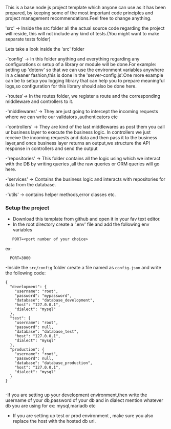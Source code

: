 This is a base node js project template which anyone can use as it has been prepared, by keeping some of the most important code principles and project management recommendations.Feel free to change anything.

'src' -> Inside the src folder all the actual source code regarding the project will reside, this will not include any kind of tests.(You might want to make separate tests folder)

Lets take a look inside the 'src' folder 

-'config' -> In this folder anything and everything regarding any configurations o: setup of a library or module will be done.For example: setting up 'dotenv' so that we can use the environment variables anywhere in a cleaner fashion,this is done in the 'server-config.js'.One more example can be to setup you logging library that can help you to prepare meaningful logs,so configuration for this library should also be done here.

-'routes'-> In the routes folder, we register a route and the corresponding middleware and controllers to it.

-'middlewares' -> They are just going to intercept the incoming requests where we can write our validators ,authenticators etc

-'controllers' -> They are kind of the last middlewares as post them you call ur business layer to execute the business logic. In controllers we just receive the incoming requests and data and then pass it to the business layer,and once business layer returns an output,we structure the API response in controllers and send the output

-'repositories' -> This folder contains all the logic using which we interact with the DB by writing queries ,all the raw queries or ORM queries will go here.

-'services' -> Contains the business logic and interacts with repositories for data from the database.

-'utils' -> contains helper methods,error classes etc.

### Setup the project

- Download this template from github and open it in your fav text editor.
- In the root directory create a '.env' file and add the following env variables
```
   PORT=<port number of your choice>

```
ex:
```
  PORT=3000

```

-Inside the `src/config` folder create a file named as `config.json` and write the following code:

```
{
  "development": {
    "username": "root",
    "password": "mypassword",
    "database": "database_development",
    "host": "127.0.0.1",
    "dialect": "mysql"
  },
  "test": {
    "username": "root",
    "password": null,
    "database": "database_test",
    "host": "127.0.0.1",
    "dialect": "mysql"
  },
  "production": {
    "username": "root",
    "password": null,
    "database": "database_production",
    "host": "127.0.0.1",
    "dialect": "mysql"
  }
}


```
 -If you are setting up your  development environment,then write the username of your db,password of your db and in dialect mention whatever db you are using for ex: mysql,mariadb etc
 - If you are setting up test or prod environment , make sure you also replace the host with the hosted db url.